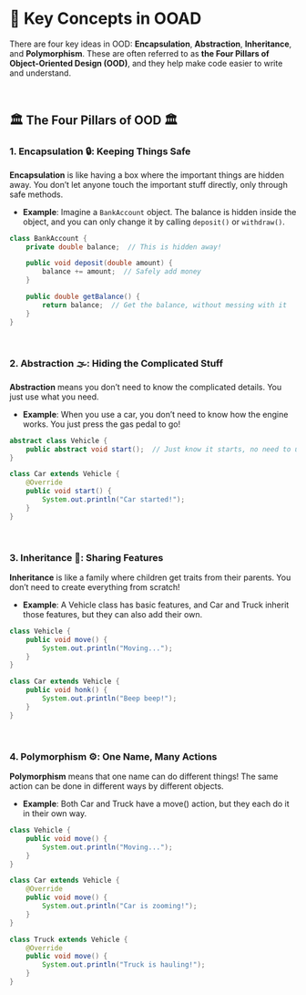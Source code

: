 # 🚀 **Key Concepts in OOAD**

There are four key ideas in OOD: **Encapsulation**, **Abstraction**, **Inheritance**, and **Polymorphism**. These are often referred to as **the Four Pillars of Object-Oriented Design (OOD)**, and they help make code easier to write and understand.

<br>

## **🏛️ The Four Pillars of OOD 🏛️**

### 1. **Encapsulation 🔒**: Keeping Things Safe 

**Encapsulation** is like having a box where the important things are hidden away. You don’t let anyone touch the important stuff directly, only through safe methods.

- **Example**: Imagine a `BankAccount` object. The balance is hidden inside the object, and you can only change it by calling `deposit()` or `withdraw()`.

```java
class BankAccount {
    private double balance;  // This is hidden away!

    public void deposit(double amount) {
        balance += amount;  // Safely add money
    }

    public double getBalance() {
        return balance;  // Get the balance, without messing with it
    }
}
```

<br>

### 2. **Abstraction 🌫️**: Hiding the Complicated Stuff 
**Abstraction** means you don’t need to know the complicated details. You just use what you need.

- **Example**: When you use a car, you don’t need to know how the engine works. You just press the gas pedal to go!

```java
abstract class Vehicle {
    public abstract void start();  // Just know it starts, no need to understand everything
}

class Car extends Vehicle {
    @Override
    public void start() {
        System.out.println("Car started!");
    }
}
```

<br>

### 3. **Inheritance 🔁**: Sharing Features  
**Inheritance** is like a family where children get traits from their parents. You don’t need to create everything from scratch!

- **Example**: A Vehicle class has basic features, and Car and Truck inherit those features, but they can also add their own.

```java
class Vehicle {
    public void move() {
        System.out.println("Moving...");
    }
}

class Car extends Vehicle {
    public void honk() {
        System.out.println("Beep beep!");
    }
}
```

<br>

### 4. **Polymorphism ⚙️**: One Name, Many Actions  
**Polymorphism** means that one name can do different things! The same action can be done in different ways by different objects.

- **Example**: Both Car and Truck have a move() action, but they each do it in their own way.

```java
class Vehicle {
    public void move() {
        System.out.println("Moving...");
    }
}

class Car extends Vehicle {
    @Override
    public void move() {
        System.out.println("Car is zooming!");
    }
}

class Truck extends Vehicle {
    @Override
    public void move() {
        System.out.println("Truck is hauling!");
    }
}
```
